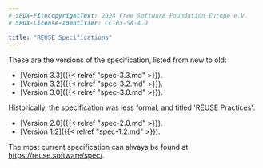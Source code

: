```yaml
---
# SPDX-FileCopyrightText: 2024 Free Software Foundation Europe e.V.
# SPDX-License-Identifier: CC-BY-SA-4.0

title: "REUSE Specifications"
---
```


These are the versions of the specification, listed from new to old:

- [Version 3.3]({{< relref "spec-3.3.md" >}}).
- [Version 3.2]({{< relref "spec-3.2.md" >}}).
- [Version 3.0]({{< relref "spec-3.0.md" >}}).

Historically, the specification was less formal, and titled 'REUSE Practices':

- [Version 2.0]({{< relref "spec-2.0.md" >}}).
- [Version 1.2]({{< relref "spec-1.2.md" >}}).

The most current specification can always be found at
<https://reuse.software/spec/>.
